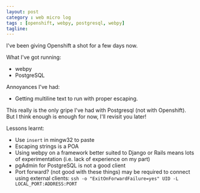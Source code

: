 ```yaml
---
layout: post
category : web micro log
tags : [openshift, webpy, postgresql, webpy]
tagline: 
---
```





I've been giving Openshift a shot for a few days now. 

What I've got running:  

*	webpy  
*	PostgreSQL  

Annoyances I've had:  

*	Getting multiline text to run with proper escaping.  

This really is the only gripe I've had with Postgresql (not with Openshift). But I think enough is enough for now, I'll revisit you later!

Lessons learnt:  

*	Use `insert` in mingw32 to paste  
*	Escaping strings is a POA  
*	Using webpy on a framework better suited to Django or Rails means lots of experimentation (i.e. lack of experience on my part)  
*	pgAdmin for PostgreSQL is not a good client  
*	Port forward? (not good with these things) may be required to connect using external clients: `ssh -o "ExitOnForwardFailure=yes" UID -L LOCAL_PORT:ADDRESS:PORT`  
